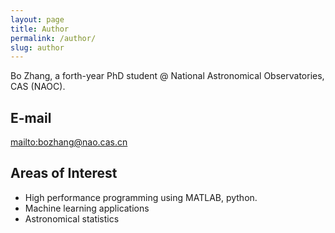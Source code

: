 ```yaml
---
layout: page
title: Author
permalink: /author/
slug: author
---
```


Bo Zhang, a forth-year PhD student @ National Astronomical Observatories, CAS (NAOC).

## E-mail

<mailto:bozhang@nao.cas.cn>

## Areas of Interest

- High performance programming using MATLAB, python.
- Machine learning applications
- Astronomical statistics
